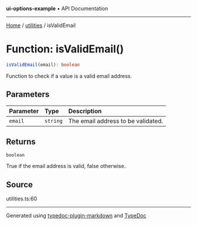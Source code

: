 **ui-options-example** • API Documentation

***

[Home](../../README.md) / [utilities](../README.md) / isValidEmail

# Function: isValidEmail()

```ts
isValidEmail(email): boolean
```

Function to check if a value is a valid email address.

## Parameters

| Parameter | Type | Description |
| :------ | :------ | :------ |
| `email` | `string` | The email address to be validated. |

## Returns

`boolean`

True if the email address is valid, false otherwise.

## Source

utilities.ts:60

***

Generated using [typedoc-plugin-markdown](https://www.npmjs.com/package/typedoc-plugin-markdown) and [TypeDoc](https://typedoc.org/)
